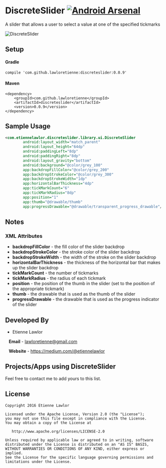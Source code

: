 # DiscreteSlider [![Android Arsenal](https://img.shields.io/badge/Android%20Arsenal-DiscreteSlider-green.svg?style=true)](https://android-arsenal.com/details/1/3871)

A slider that allows a user to select a value at one of the specified tickmarks

![DiscreteSlider](https://raw.githubusercontent.com/lawloretienne/DiscreteSlider/master/images/DiscreteSlider_Screenshot4.png)

## Setup

#### Gradle

`compile 'com.github.lawloretienne:discreteslider:0.0.9'`

#### Maven
```
<dependency>
    <groupId>com.github.lawloretienne</groupId>
    <artifactId>discreteslider</artifactId>
    <version>0.0.9</version>
</dependency>
```

## Sample Usage

```xml
<com.etiennelawlor.discreteslider.library.ui.DiscreteSlider
        android:layout_width="match_parent"
        android:layout_height="64dp"
        android:paddingLeft="8dp"
        android:paddingRight="8dp"
        android:layout_gravity="bottom"
        android:background="@color/grey_100"
        app:backdropFillColor="@color/grey_200"
        app:backdropStrokeColor="@color/grey_300"
        app:backdropStrokeWidth="1dp"
        app:horizontalBarThickness="4dp"
        app:tickMarkCount="6"
        app:tickMarkRadius="8dp"
        app:position="1"
        app:thumb="@drawable/thumb"
        app:progressDrawable="@drawable/transparent_progress_drawable"/>
```

## Notes

### XML Attributes

* **backdropFillColor** - the fill color of the slider backdrop
* **backdropStrokeColor** - the stroke color of the slider backdrop
* **backdropStrokeWidth** - the width of the stroke on the slider backdrop
* **horizontalBarThickness** - the thickness of the horizontal bar that makes up the slider backdrop
* **tickMarkCount** - the number of tickmarks
* **tickMarkRadius** - the radius of each tickmark
* **position** - the position of the thumb in the slider (set to the position of the appropriate tickmark)
* **thumb** - the drawable that is used as the thumb of the slider
* **progressDrawable** - the drawable that is used as the progress indicator of the slider

## Developed By

* Etienne Lawlor 
 
&nbsp;&nbsp;&nbsp;**Email** - lawloretienne@gmail.com

&nbsp;&nbsp;&nbsp;**Website** - https://medium.com/@etiennelawlor

## Projects/Apps using DiscreteSlider

Feel free to contact me to add yours to this list.

## License

```
Copyright 2016 Etienne Lawlor

Licensed under the Apache License, Version 2.0 (the "License");
you may not use this file except in compliance with the License.
You may obtain a copy of the License at

   http://www.apache.org/licenses/LICENSE-2.0

Unless required by applicable law or agreed to in writing, software
distributed under the License is distributed on an "AS IS" BASIS,
WITHOUT WARRANTIES OR CONDITIONS OF ANY KIND, either express or implied.
See the License for the specific language governing permissions and
limitations under the License.
```
